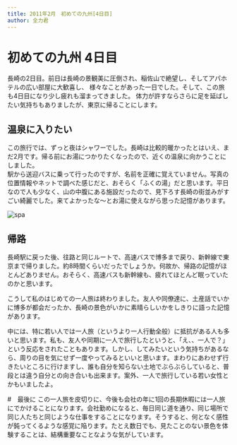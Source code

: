 ```yaml
---
title: 2011年2月　初めての九州[4日目]
author: 全力君
---
```


# 初めての九州  4日目
長崎の2日目。前日は長崎の景観美に圧倒され、稲佐山で絶望し、そしてアパホテルの広い部屋に大歓喜し、
様々なことがあった一日でした。そして、この旅も4日目になり少し疲れも溜まってきました。 体力が許すならさらに足を延ばしたい気持ちもありましたが、東京に帰ることにします。
  
## 温泉に入りたい
この旅行では、ずっと夜はシャワーでした。長崎は比較的暖かったとはいえ、まだ2月です。帰る前にお湯につかりたくなったので、近くの温泉に向かうことにしました。  
駅から送迎バスに乗って行ったのですが、名前を正確に覚えていません。写真の位置情報やネットで調べた感じだと、おそらく「ふくの湯」だと思います。平日なので人も少なく、山の中腹にある施設だったので、見下ろす長崎の街並みがすごい綺麗でした。来てよかったな～とお湯に使えながら思った記憶があります。

![spa](/posts/201102_4/spa.jpg)  
  
## 帰路
長崎駅に戻った後、往路と同じルートで、高速バスで博多まで戻り、新幹線で東京まで帰りました。約8時間くらいだったでしょうか。何故か、帰路の記憶がほとんどありません。おそらく、高速バスも新幹線も、疲れてほとんど眠っていたのかと思います。  
  
こうして私のはじめての一人旅は終わりました。友人や同僚達に、土産話でいかに博多が都会だったか、長崎の景色がいかに素晴らしいかをしきりに語った記憶があります。  
  
中には、特に若い人では一人旅（というより一人行動全般）に抵抗がある人も多いと思います。私も、友人や同期に一人で旅行したというと、「え、、一人で？」という反応をされたこともあります。しかし、してみたいという気持ちがあるなら、周りの目を気にせず一度やってみるといいと思います。まわりにあわせず行きたいところに行けますし、誰も自分を知らない土地でぶらぶらしていると、普段とは違う自分との向き合いも出来ます。案外、一人で旅行している若い女性とかもいましたよ。

#　最後に
この一人旅を皮切りに、今後も会社の年に1回の長期休暇には一人旅にでかけることになります。会社勤めになると、毎日同じ道を通り、同じ場所で同じ人たちと同じような仕事をすることになります。そうすると、何となく感性が鈍ってくるような感覚に陥ります。たとえ数日でも、見たことのない景色を体験することは、結構重要なことなような気がしています。